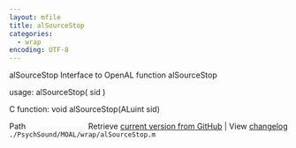 ```yaml
---
layout: mfile
title: alSourceStop
categories:
  - wrap
encoding: UTF-8
---
```


alSourceStop  Interface to OpenAL function alSourceStop

usage:  alSourceStop( sid )

C function:  void alSourceStop(ALuint sid)


<div class="code_header" style="text-align:right;">
  <span style="float:left;">Path&nbsp;&nbsp;</span> <span class="counter">Retrieve <a href=
  "https://raw.github.com/Psychtoolbox-3/Psychtoolbox-3/beta/./PsychSound/MOAL/wrap/alSourceStop.m">current version from GitHub</a> | View <a href=
  "https://github.com/Psychtoolbox-3/Psychtoolbox-3/commits/beta/./PsychSound/MOAL/wrap/alSourceStop.m">changelog</a></span>
</div>
<div class="code">
  <code>./PsychSound/MOAL/wrap/alSourceStop.m</code>
</div>
